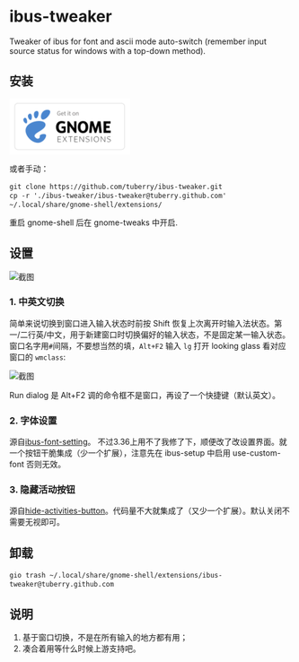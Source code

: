 # ibus-tweaker
Tweaker of ibus for font and ascii mode auto-switch (remember input source status for windows with a top-down method).

## 安装
[<img src="https://raw.githubusercontent.com/andyholmes/gnome-shell-extensions-badge/master/get-it-on-ego.svg?sanitize=true" alt="Get it on GNOME Extensions" height="100" align="middle">][EGO]

或者手动：
```shell
git clone https://github.com/tuberry/ibus-tweaker.git
cp -r './ibus-tweaker/ibus-tweaker@tuberry.github.com' ~/.local/share/gnome-shell/extensions/
```
重启 gnome-shell 后在 gnome-tweaks 中开启.

## 设置
![截图](https://s1.ax1x.com/2020/04/02/Gtk7ef.png)
### 1. 中英文切换

简单来说切换到窗口进入输入状态时前按 Shift 恢复上次离开时输入法状态。第一/二行英/中文，用于新建窗口时切换偏好的输入状态，不是固定某一输入状态。
窗口名字用`#`间隔，不要想当然的填，`Alt+F2` 输入 `lg` 打开 looking glass 看对应窗口的 `wmclass`:

![截图](https://ae01.alicdn.com/kf/U5ff0e6a172e444b79040184ccf35377d1.jpg)

Run dialog 是 Alt+F2 调的命令框不是窗口，再设了一个快捷键（默认英文）。

### 2. 字体设置

源自[ibus-font-setting](https://extensions.gnome.org/extension/1121/ibus-font-setting/)。 不过3.36上用不了我修了下，顺便改了改设置界面。就一个按钮干脆集成（少一个扩展），注意先在 ibus-setup 中启用 use-custom-font 否则无效。
### 3. 隐藏活动按钮

源自[hide-activities-button](https://extensions.gnome.org/extension/1128/hide-activities-button/)。代码量不大就集成了（又少一个扩展）。默认关闭不需要无视即可。

## 卸载
```
gio trash ~/.local/share/gnome-shell/extensions/ibus-tweaker@tuberry.github.com
```
## 说明
1. 基于窗口切换，不是在所有输入的地方都有用；
2. 凑合着用等什么时候上游支持吧。
 
 [EGO]:(https://extensions.gnome.org/extension/2820/ibus-tweaker/) 

